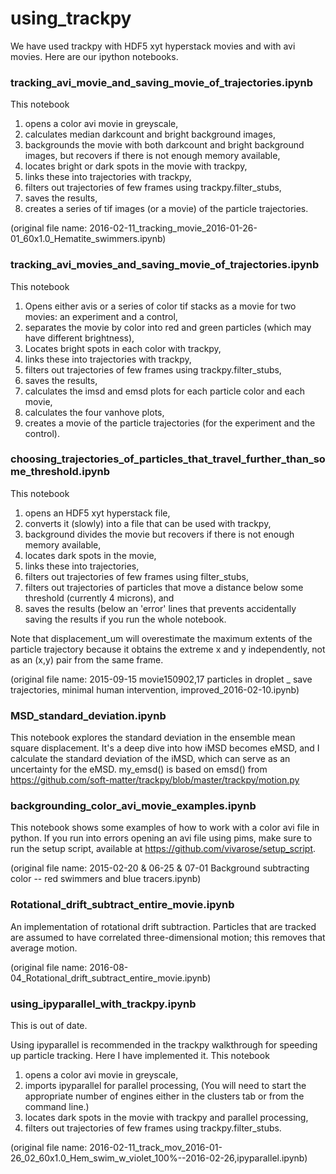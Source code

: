 # using_trackpy
We have used trackpy with HDF5 xyt hyperstack movies and with avi movies. Here are our ipython notebooks.

### tracking_avi_movie_and_saving_movie_of_trajectories.ipynb
This notebook
 1. opens a color avi movie in greyscale,
 2. calculates median darkcount and bright background images, 
 3. backgrounds the movie with both darkcount and bright background images, but recovers if there is not enough memory available,
 4. locates bright or dark spots in the movie with trackpy, 
 5. links these into trajectories with trackpy, 
 6. filters out trajectories of few frames using trackpy.filter_stubs, 
 7. saves the results, 
 8. creates a series of tif images (or a movie) of the particle trajectories.

(original file name: 2016-02-11_tracking_movie_2016-01-26-01_60x1.0_Hematite_swimmers.ipynb)

### tracking_avi_movies_and_saving_movie_of_trajectories.ipynb
This notebook
 1. Opens either avis or a series of color tif stacks as a movie for two movies: an experiment and a control,
 2. separates the movie by color into red and green particles (which may have different brightness),
 3. Locates bright spots in each color with trackpy,
 4. links these into trajectories with trackpy,
 5. filters out trajectories of few frames using trackpy.filter_stubs, 
 7. saves the results, 
 8. calculates the imsd and emsd plots for each particle color and each movie,
 9. calculates the four vanhove plots,
 10. creates a movie of the particle trajectories (for the experiment and the control).

### choosing_trajectories_of_particles_that_travel_further_than_some_threshold.ipynb
 This notebook 
 1. opens an HDF5 xyt hyperstack file, 
 2. converts it (slowly) into a file that can be used with trackpy, 
 3. background divides the movie but recovers if there is not enough memory available, 
 4. locates dark spots in the movie, 
 5. links these into trajectories, 
 6. filters out trajectories of few frames using filter_stubs, 
 7. filters out trajectories of particles that move a distance below some threshold (currently 4 microns), and 
 8. saves the results (below an 'error' lines that prevents accidentally saving the results if you run the whole notebook.

Note that displacement_um will overestimate the maximum extents of the particle trajectory because it obtains the extreme x and y independently, not as an (x,y) pair from the same frame.

(original file name: 2015-09-15 movie150902,17 particles in droplet _ save trajectories, minimal human intervention, improved_2016-02-10.ipynb)

### MSD_standard_deviation.ipynb
This notebook explores the standard deviation in the ensemble mean square displacement.
It's a deep dive into how iMSD becomes eMSD, and I calculate the standard deviation of the iMSD, which can serve as an uncertainty for the eMSD.
my_emsd() is based on emsd() from https://github.com/soft-matter/trackpy/blob/master/trackpy/motion.py

### backgrounding_color_avi_movie_examples.ipynb
This notebook shows some examples of how to work with a color avi file in python. If you run into errors opening an avi file using pims, make sure to run the setup script, available at https://github.com/vivarose/setup_script.

(original file name: 2015-02-20 & 06-25 & 07-01 Background subtracting color -- red swimmers and blue tracers.ipynb)

### Rotational_drift_subtract_entire_movie.ipynb
An implementation of rotational drift subtraction. Particles that are tracked are assumed to have correlated three-dimensional motion; this removes that average motion.

(original file name: 2016-08-04_Rotational_drift_subtract_entire_movie.ipynb)


### using_ipyparallel_with_trackpy.ipynb
This is out of date.

Using ipyparallel is recommended in the trackpy walkthrough for speeding up particle tracking. Here I have implemented it.
This notebook 
 1. opens a color avi movie in greyscale,
 4. imports ipyparallel for parallel processing, (You will need to start the appropriate number of engines either in the clusters tab or from the command line.)
 5. locates dark spots in the movie with trackpy and parallel processing,
 6. filters out trajectories of few frames using trackpy.filter_stubs.

(original file name: 2016-02-11_track_mov_2016-01-26_02_60x1.0_Hem_swim_w_violet_100%--2016-02-26,ipyparallel.ipynb)
